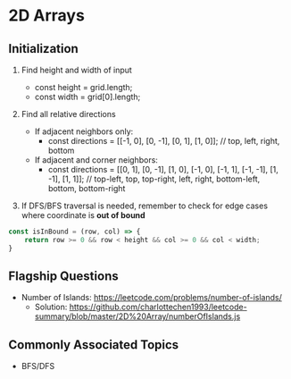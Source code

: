 # 2D Arrays

## Initialization
1. Find height and width of input
    - const height = grid.length;
    - const width = grid[0].length;

2. Find all relative directions
    - If adjacent neighbors only:
        - const directions = [[-1, 0], [0, -1], [0, 1], [1, 0]]; // top, left, right, bottom
    - If adjacent and corner neighbors:
        - const directions = [[0, 1], [0, -1], [1, 0], [-1, 0], [-1, 1], [-1, -1], [1, -1], [1, 1]]; // top-left, top, top-right, left, right, bottom-left, bottom, bottom-right

3. If DFS/BFS traversal is needed, remember to check for edge cases where coordinate is **out of bound**
```javascript
const isInBound = (row, col) => {
    return row >= 0 && row < height && col >= 0 && col < width;
}
```

## Flagship Questions
- Number of Islands: https://leetcode.com/problems/number-of-islands/
    - Solution: https://github.com/charlottechen1993/leetcode-summary/blob/master/2D%20Array/numberOfIslands.js

## Commonly Associated Topics
- BFS/DFS